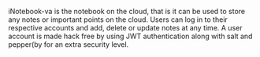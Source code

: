 iNotebook-va is the notebook on the cloud, that is it can be used to store any notes or important points on the cloud.
Users can log in to their respective accounts and add, delete or update notes at any time.
A user account is made hack free by using JWT authentication along with salt and pepper(by for an extra security level.
